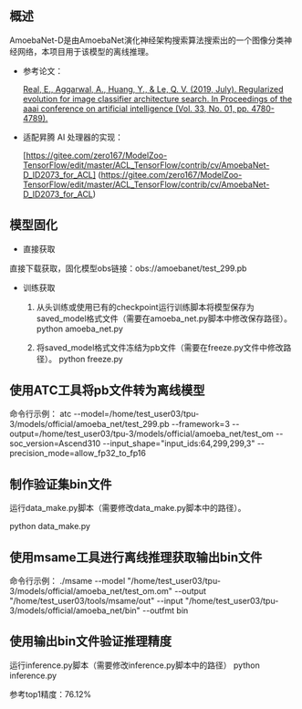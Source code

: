 <h2 id="概述.md">概述</h2>

AmoebaNet-D是由AmoebaNet演化神经架构搜索算法搜索出的一个图像分类神经网络，本项目用于该模型的离线推理。

- 参考论文：

    [Real, E., Aggarwal, A., Huang, Y., & Le, Q. V. (2019, July). Regularized evolution for image classifier architecture search. In Proceedings of the aaai conference on artificial intelligence (Vol. 33, No. 01, pp. 4780-4789).](https://arxiv.org/pdf/1802.01548.pdf) 


- 适配昇腾 AI 处理器的实现：
  
  [https://gitee.com/zero167/ModelZoo-TensorFlow/edit/master/ACL_TensorFlow/contrib/cv/AmoebaNet-D_ID2073_for_ACL]
(https://gitee.com/zero167/ModelZoo-TensorFlow/edit/master/ACL_TensorFlow/contrib/cv/AmoebaNet-D_ID2073_for_ACL)      



## 模型固化<a name="section168064817164"></a>

- 直接获取

直接下载获取，固化模型obs链接：obs://amoebanet/test_299.pb

- 训练获取

  1. 从头训练或使用已有的checkpoint运行训练脚本将模型保存为saved_model格式文件（需要在amoeba_net.py脚本中修改保存路径）。
       python amoeba_net.py

  2. 将saved_model格式文件冻结为pb文件（需要在freeze.py文件中修改路径）。
       python freeze.py


## 使用ATC工具将pb文件转为离线模型<a name="section20779114113713"></a>

命令行示例：
    atc --model=/home/test_user03/tpu-3/models/official/amoeba_net/test_299.pb --framework=3 --output=/home/test_user03/tpu-3/models/official/amoeba_net/test_om --soc_version=Ascend310 --input_shape="input_ids:64,299,299,3" --precision_mode=allow_fp32_to_fp16




## 制作验证集bin文件<a name="section168064817164"></a>

运行data_make.py脚本（需要修改data_make.py脚本中的路径）。

 python data_make.py

## 使用msame工具进行离线推理获取输出bin文件<a name="section168064817164"></a>

命令行示例：
    ./msame --model  "/home/test_user03/tpu-3/models/official/amoeba_net/test_om.om" --output "/home/test_user03/tools/msame/out" --input "/home/test_user03/tpu-3/models/official/amoeba_net/bin"  --outfmt bin


## 使用输出bin文件验证推理精度<a name="section168064817164"></a>

运行inference.py脚本（需要修改inference.py脚本中的路径）
 python inference.py

参考top1精度：76.12%


